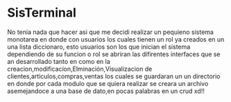 # SisTerminal
No tenia nada que hacer asi que me decidi realizar un pequieno sistema monotarea en donde con usuarios los cuales tienen un rol ya creados en un una lista diccionaro, esto usuarios son los que inician el sistema dependiendo de su funcion o rol se abriran las difirentes interfaces que se an desarrollado tanto en como en la creacion,modificacíon,Elminación,Visualizacion de clientes,articulos,compras,ventas los cuales se guardaran un un directorio en donde por cada modulo que se quiera realizar se creara un archivo asemejandoce a una base de dato,en pocas palabras en un crud xd!!

